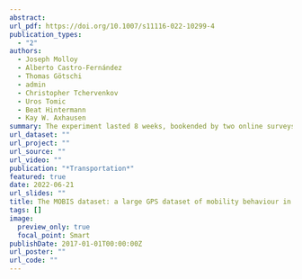 ```yaml
---
abstract: 
url_pdf: https://doi.org/10.1007/s11116-022-10299-4
publication_types:
  - "2"
authors:
  - Joseph Molloy
  - Alberto Castro-Fernández
  - Thomas Götschi
  - admin
  - Christopher Tchervenkov
  - Uros Tomic
  - Beat Hintermann
  - Kay W. Axhausen
summary: The experiment lasted 8 weeks, bookended by two online surveys. After the first 4-week control phase, participants were split into two different treatment groups and a continued control group. An analysis of the survey participation shows that the technology is capable of supporting such an experiment on both Android and iOS, the two main mobile platforms. Significant differences in the engagement and attrition were observed between iOS and Android participants over the 8-week period. Finally, the attrition rate did not vary between treatment groups. This paper also reports on the wealth of data that are being made available for further research, which includes over 3 million trip stages and activities, labelled with transport mode and purpose respectively.
url_dataset: ""
url_project: ""
url_source: ""
url_video: ""
publication: "*Transportation*"
featured: true
date: 2022-06-21
url_slides: ""
title: The MOBIS dataset: a large GPS dataset of mobility behaviour in Switzerland
tags: []
image:
  preview_only: true
  focal_point: Smart
publishDate: 2017-01-01T00:00:00Z
url_poster: ""
url_code: ""
---
```


